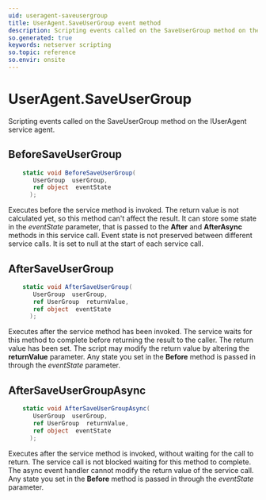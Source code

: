 ```yaml
---
uid: useragent-saveusergroup
title: UserAgent.SaveUserGroup event method
description: Scripting events called on the SaveUserGroup method on the UserAgent service agent.
so.generated: true
keywords: netserver scripting
so.topic: reference
so.envir: onsite
---
```

# UserAgent.SaveUserGroup

Scripting events called on the <see cref='M:IUserAgent.SaveUserGroup'>SaveUserGroup</see> method on the <see cref='IUserAgent'>IUserAgent</see>  service agent.

## BeforeSaveUserGroup
```cs
    static void BeforeSaveUserGroup(
       UserGroup  userGroup,
       ref object  eventState
      );
```
Executes before the service method is invoked.
The return value is not calculated yet, so this method can't affect the result.
It can store some state in the *eventState* parameter, that is passed to the **After** and **AfterAsync** methods in this service call.
Event state is not preserved between different service calls. It is set to null at the start of each service call.
## AfterSaveUserGroup
```cs
    static void AfterSaveUserGroup(
       UserGroup  userGroup,
       ref UserGroup  returnValue,
       ref object  eventState
      );
```
Executes after the service method has been invoked. The service waits for this method to complete before returning the result to the caller.
The return value has been set. The script may modify the return value by altering the **returnValue** parameter.
Any state you set in the **Before** method is passed in through the *eventState* parameter.
## AfterSaveUserGroupAsync
```cs
    static void AfterSaveUserGroupAsync(
       UserGroup  userGroup,
       ref UserGroup  returnValue,
       ref object  eventState
      );
```
Executes after the service method is invoked, without waiting for the call to return.
The service call is not blocked waiting for this method to complete.
The async event handler cannot modify the return value of the service call.
Any state you set in the **Before** method is passed in through the *eventState* parameter.

